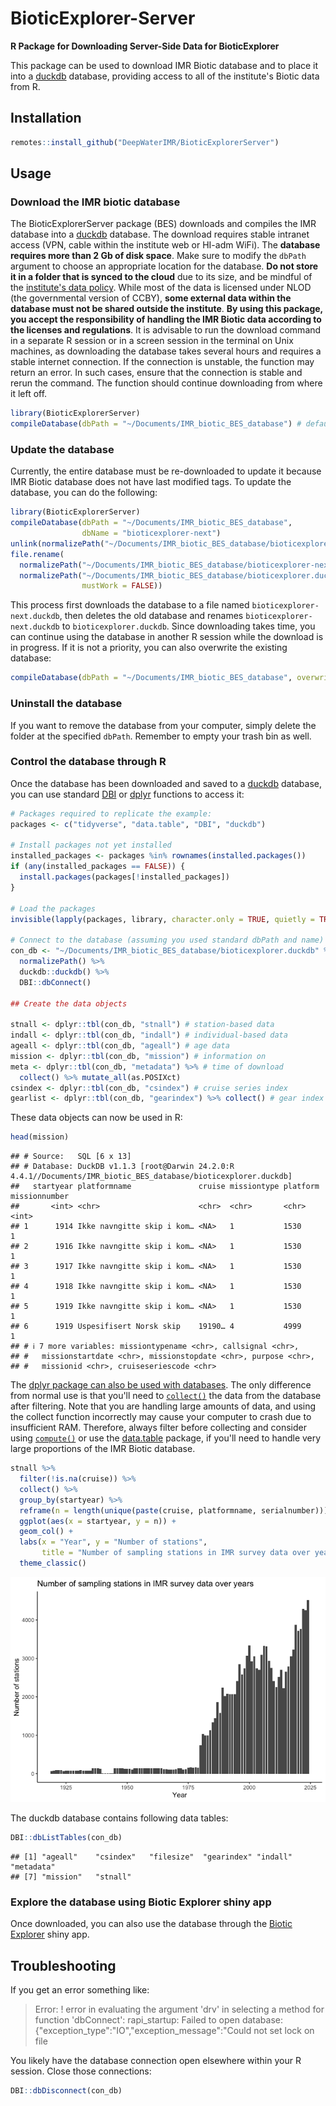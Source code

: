 # BioticExplorer-Server
**R Package for Downloading Server-Side Data for BioticExplorer**

This package can be used to download IMR Biotic database and to place it into a [duckdb](https://duckdb.org/docs/api/r.html) database, providing access to all of the institute's Biotic data from R.

## Installation


``` r
remotes::install_github("DeepWaterIMR/BioticExplorerServer")
```

## Usage

### Download the IMR biotic database

The BioticExplorerServer package (BES) downloads and compiles the IMR database into a [duckdb](https://cran.r-project.org/package=duckdb) database. The download requires stable intranet access (VPN, cable within the institute web or HI-adm WiFi). The **database requires more than 2 Gb of disk space**. Make sure to modify the `dbPath` argument to choose an appropriate location for the database. **Do not store it in a folder that is synced to the cloud** due to its size, and be mindful of the [institute's data policy](https://www.hi.no/resources/Data-policy-HI.pdf). While most of the data is licensed under NLOD (the governmental version of CCBY), **some external data within the database must not be shared outside the institute**. **By using this package, you accept the responsibility of handling the IMR Biotic data according to the licenses and regulations**. It is advisable to run the download command in a separate R session or in a screen session in the terminal on Unix machines, as downloading the database takes several hours and requires a stable internet connection. If the connection is unstable, the function may return an error. In such cases, ensure that the connection is stable and rerun the command. The function should continue downloading from where it left off.


``` r
library(BioticExplorerServer)
compileDatabase(dbPath = "~/Documents/IMR_biotic_BES_database") # default dbPath, written out to show it
```

### Update the database

Currently, the entire database must be re-downloaded to update it because IMR Biotic database does not have last modified tags. To update the database, you can do the following:


``` r
library(BioticExplorerServer)
compileDatabase(dbPath = "~/Documents/IMR_biotic_BES_database",
                dbName = "bioticexplorer-next")
unlink(normalizePath("~/Documents/IMR_biotic_BES_database/bioticexplorer.duckdb"))
file.rename(
  normalizePath("~/Documents/IMR_biotic_BES_database/bioticexplorer-next.duckdb"),
  normalizePath("~/Documents/IMR_biotic_BES_database/bioticexplorer.duckdb", 
                mustWork = FALSE))
```

This process first downloads the database to a file named `bioticexplorer-next.duckdb`, then deletes the old database and renames `bioticexplorer-next.duckdb` to `bioticexplorer.duckdb`. Since downloading takes time, you can continue using the database in another R session while the download is in progress. If it is not a priority, you can also overwrite the existing database:


``` r
compileDatabase(dbPath = "~/Documents/IMR_biotic_BES_database", overwrite = TRUE)
```

### Uninstall the database

If you want to remove the database from your computer, simply delete the folder at the specified `dbPath`. Remember to empty your trash bin as well.

### Control the database through R

Once the database has been downloaded and saved to a [duckdb](https://cran.r-project.org/package=duckdb) database, you can use standard [DBI](https://cran.r-project.org/package=DBI) or [dplyr](https://cran.r-project.org/package=dplyr) functions to access it:


``` r
# Packages required to replicate the example:
packages <- c("tidyverse", "data.table", "DBI", "duckdb")

# Install packages not yet installed
installed_packages <- packages %in% rownames(installed.packages())
if (any(installed_packages == FALSE)) {
  install.packages(packages[!installed_packages])
}

# Load the packages
invisible(lapply(packages, library, character.only = TRUE, quietly = TRUE))

# Connect to the database (assuming you used standard dbPath and name)
con_db <- "~/Documents/IMR_biotic_BES_database/bioticexplorer.duckdb" %>% 
  normalizePath() %>% 
  duckdb::duckdb() %>% 
  DBI::dbConnect()

## Create the data objects

stnall <- dplyr::tbl(con_db, "stnall") # station-based data
indall <- dplyr::tbl(con_db, "indall") # individual-based data
ageall <- dplyr::tbl(con_db, "ageall") # age data
mission <- dplyr::tbl(con_db, "mission") # information on
meta <- dplyr::tbl(con_db, "metadata") %>% # time of download
  collect() %>% mutate_all(as.POSIXct)
csindex <- dplyr::tbl(con_db, "csindex") # cruise series index
gearlist <- dplyr::tbl(con_db, "gearindex") %>% collect() # gear index
```

These data objects can now be used in R:


``` r
head(mission)
```

```
## # Source:   SQL [6 x 13]
## # Database: DuckDB v1.1.3 [root@Darwin 24.2.0:R 4.4.1//Documents/IMR_biotic_BES_database/bioticexplorer.duckdb]
##   startyear platformname               cruise missiontype platform missionnumber
##       <int> <chr>                      <chr>  <chr>       <chr>            <int>
## 1      1914 Ikke navngitte skip i kom… <NA>   1           1530                 1
## 2      1916 Ikke navngitte skip i kom… <NA>   1           1530                 1
## 3      1917 Ikke navngitte skip i kom… <NA>   1           1530                 1
## 4      1918 Ikke navngitte skip i kom… <NA>   1           1530                 1
## 5      1919 Ikke navngitte skip i kom… <NA>   1           1530                 1
## 6      1919 Uspesifisert Norsk skip    19190… 4           4999                 1
## # ℹ 7 more variables: missiontypename <chr>, callsignal <chr>,
## #   missionstartdate <chr>, missionstopdate <chr>, purpose <chr>,
## #   missionid <chr>, cruiseseriescode <chr>
```

The [dplyr package can also be used with databases](https://solutions.posit.co/connections/db/r-packages/dplyr/). The only difference from normal use is that you'll need to [`collect()`](https://dbplyr.tidyverse.org/reference/collapse.tbl_sql.html) the data from the database after filtering. Note that you are handling large amounts of data, and using the collect function incorrectly may cause your computer to crash due to insufficient RAM. Therefore, always filter before collecting and consider using [`compute()`](https://dbplyr.tidyverse.org/reference/collapse.tbl_sql.html) or use the [data.table](https://cran.r-project.org/web/packages/data.table/index.html) package, if you'll need to handle very large proportions of the IMR Biotic database. 


``` r
stnall %>% 
  filter(!is.na(cruise)) %>% 
  collect() %>% 
  group_by(startyear) %>%
  reframe(n = length(unique(paste(cruise, platformname, serialnumber)))) %>% 
  ggplot(aes(x = startyear, y = n)) +
  geom_col() + 
  labs(x = "Year", y = "Number of stations", 
       title = "Number of sampling stations in IMR survey data over years") +
  theme_classic()
```

![](README_files/figure-html/unnamed-chunk-8-1.png)<!-- -->

The duckdb database contains following data tables:


``` r
DBI::dbListTables(con_db)
```

```
## [1] "ageall"    "csindex"   "filesize"  "gearindex" "indall"    "metadata" 
## [7] "mission"   "stnall"
```

### Explore the database using Biotic Explorer shiny app

Once downloaded, you can also use the database through the [Biotic Explorer](https://github.com/DeepWaterIMR/BioticExplorer) shiny app. 

## Troubleshooting

If you get an error something like:

> Error:
> ! error in evaluating the argument 'drv' in selecting a method for function 'dbConnect':
> rapi_startup: Failed to open database: {"exception_type":"IO","exception_message":"Could not set lock on file

You likely have the database connection open elsewhere within your R session. Close those connections:


``` r
DBI::dbDisconnect(con_db)
```


